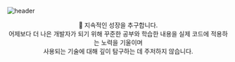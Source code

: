 ![header](https://capsule-render.vercel.app/api?type=waving&color=timeAuto&height=200&section=header&text=Hi%20there!%20👋&fontAlign=72&fontAlignY=40&fontSize=60)

<div align="center">
  🚀 지속적인 성장을 추구합니다.</br>
  어제보다 더 나은 개발자가 되기 위해 꾸준한 공부와 학습한 내용을 실제 코드에 적용하는 노력을 기울이며</br>
  사용되는 기술에 대해 깊이 탐구하는 데 주저하지 않습니다.
</div>
